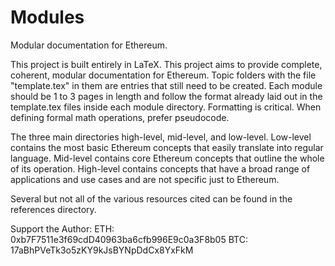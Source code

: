 # Modules

Modular documentation for Ethereum. 

This project is built entirely in LaTeX. This project aims to provide complete, coherent, modular documentation for Ethereum. Topic folders with the file "template.tex" in them are entries that still need to be created. Each module should be 1 to 3 pages in length and follow the format already laid out in the template.tex files inside each module directory. Formatting is critical. When defining formal math operations, prefer pseudocode. 

The three main directories high-level, mid-level, and low-level. Low-level contains the most basic Ethereum concepts that easily translate into regular language. Mid-level contains core Ethereum concepts that outline the whole of its operation. High-level  contains concepts that have a broad range of applications and use cases and are not specific just to Ethereum.

Several but not all of the various resources cited can be found in the references directory.

Support the Author: ETH: 0xb7F7511e3f69cdD40963ba6cfb996E9c0a3F8b05
		    BTC: 17aBhPVeTk3o5zKY9kJsBYNpDdCx8YxFkM
